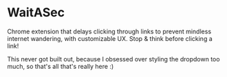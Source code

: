 # WaitASec
Chrome extension that delays clicking through links to prevent mindless internet wandering, with customizable UX. Stop &amp; think before clicking a link!

This never got built out, because I obsessed over styling the dropdown too much, so that's all that's really here :)

